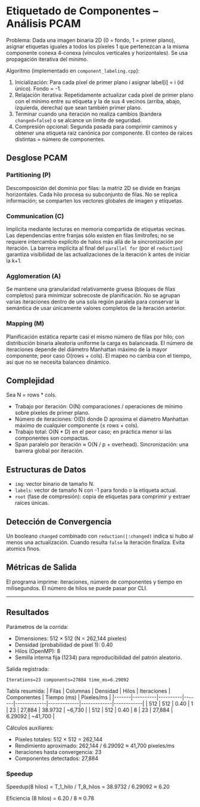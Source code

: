 ﻿# Etiquetado de Componentes – Análisis PCAM

Problema: Dada una imagen binaria 2D (0 = fondo, 1 = primer plano), asignar etiquetas iguales a todos los píxeles 1 que pertenezcan a la misma componente conexa 4‑conexa (vínculos verticales y horizontales). Se usa propagación iterativa del mínimo.

Algoritmo (implementado en `component_labeling.cpp`):
1. Inicialización: Para cada píxel de primer plano i asignar label[i] = i (id único). Fondo = -1.
2. Relajación iterativa: Repetidamente actualizar cada píxel de primer plano con el mínimo entre su etiqueta y la de sus 4 vecinos (arriba, abajo, izquierda, derecha) que sean también primer plano.
3. Terminar cuando una iteración no realiza cambios (bandera `changed=false`) o se alcance un límite de seguridad.
4. Compresión opcional: Segunda pasada para comprimir caminos y obtener una etiqueta raíz canónica por componente. El conteo de raíces distintas = número de componentes.

## Desglose PCAM

### Partitioning (P)
Descomposición del dominio por filas: la matriz 2D se divide en franjas horizontales. Cada hilo procesa su subconjunto de filas. No se replica información; se comparten los vectores globales de imagen y etiquetas.

### Communication (C)
Implícita mediante lecturas en memoria compartida de etiquetas vecinas. Las dependencias entre franjas sólo existen en filas limítrofes; no se requiere intercambio explícito de halos más allá de la sincronización por iteración. La barrera implícita al final del `parallel for` (por el `reduction`) garantiza visibilidad de las actualizaciones de la iteración k antes de iniciar la k+1.

### Agglomeration (A)
Se mantiene una granularidad relativamente gruesa (bloques de filas completos) para minimizar sobrecoste de planificación. No se agrupan varias iteraciones dentro de una sola región paralela para conservar la semántica de usar únicamente valores completos de la iteración anterior.

### Mapping (M)
Planificación estática reparte casi el mismo número de filas por hilo; con distribución binaria aleatoria uniforme la carga es balanceada. El número de iteraciones depende del diámetro Manhattan máximo de la mayor componente; peor caso O(rows + cols). El mapeo no cambia con el tiempo, así que no se necesita balanceo dinámico.

## Complejidad
Sea N = rows * cols.
- Trabajo por iteración: O(N) comparaciones / operaciones de mínimo sobre píxeles de primer plano.
- Número de iteraciones: O(D) donde D aproxima el diámetro Manhattan máximo de cualquier componente (≤ rows + cols).
- Trabajo total: O(N * D) en el peor caso; en práctica menor si las componentes son compactas.
- Span paralelo por iteración ≈ O(N / p + overhead). Sincronización: una barrera global por iteración.

## Estructuras de Datos
- `img`: vector<int> binario de tamaño N.
- `labels`: vector<int> de tamaño N con -1 para fondo o la etiqueta actual.
- `root` (fase de compresión): copia de etiquetas para comprimir y extraer raíces únicas.

## Detección de Convergencia
Un booleano `changed` combinado con `reduction(|:changed)` indica si hubo al menos una actualización. Cuando resulta `false` la iteración finaliza. Evita atomics finos.

## Métricas de Salida
El programa imprime: iteraciones, número de componentes y tiempo en milisegundos. El número de hilos se puede pasar por CLI.

---
## Resultados

Parámetros de la corrida:
- Dimensiones: 512 × 512 (N = 262,144 píxeles)
- Densidad (probabilidad de píxel 1): 0.40
- Hilos (OpenMP): 8
- Semilla interna fija (1234) para reproducibilidad del patrón aleatorio.

Salida registrada:
```
Iterations=23 components=27884 time_ms=6.29092
```

Tabla resumida:
| Filas | Columnas | Densidad | Hilos | Iteraciones | Componentes | Tiempo (ms) | Píxeles/ms |
|-------|----------|----------|-------|-------------|-------------|-------------|------------|
| 512   | 512      | 0.40     | 1     | 23          | 27,884      | 38.9732     | ~6,730     |
| 512   | 512      | 0.40     | 8     | 23          | 27,884      | 6.29092     | ~41,700    |

Cálculos auxiliares:
- Píxeles totales: 512 × 512 = 262,144
- Rendimiento aproximado: 262,144 / 6.29092 ≈ 41,700 píxeles/ms
- Iteraciones hasta convergencia: 23
- Componentes detectados: 27,884

### Speedup
Speedup(8 hilos) = T_1_hilo / T_8_hilos = 38.9732 / 6.29092 ≈ 6.20

Eficiencia (8 hilos) = 6.20 / 8 ≈ 0.78

